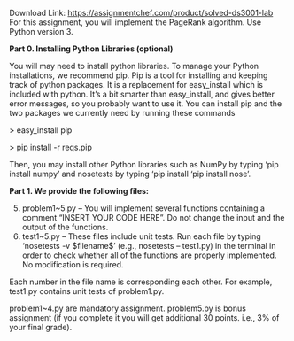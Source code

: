 Download Link: https://assignmentchef.com/product/solved-ds3001-lab
<br>
For this assignment, you will implement the PageRank algorithm. Use Python version 3.

<strong>Part 0. Installing Python Libraries (optional) </strong>

You will may need to install python libraries. To manage your Python installations, we recommend pip. Pip is a tool for installing and keeping track of python packages. It is a replacement for easy_install which is included with python. It’s a bit smarter than easy_install, and gives better error messages, so you probably want to use it. You can install pip and the two packages we currently need by running these commands

&gt; easy_install pip

&gt; pip install -r reqs.pip

Then, you may install other Python libraries such as NumPy by typing ‘pip install numpy’ and nosetests by typing ‘pip install ‘pip install nose’.

<strong>Part 1. We provide the following files: </strong>

<ol start="5">

 <li>problem1~5.py – You will implement several functions containing a comment “INSERT YOUR CODE HERE”. Do not change the input and the output of the functions.</li>

 <li>test1~5.py – These files include unit tests. Run each file by typing ‘nosetests -v $filename$’ (e.g., nosetests – test1.py) in the terminal in order to check whether all of the functions are properly implemented. No modification is required.</li>

</ol>




Each number in the file name is corresponding each other. For example, test1.py contains unit tests of problem1.py.




problem1~4.py are mandatory assignment. problem5.py is bonus assignment (if you complete it you will get additional 30 points. i.e., 3% of your final grade).


